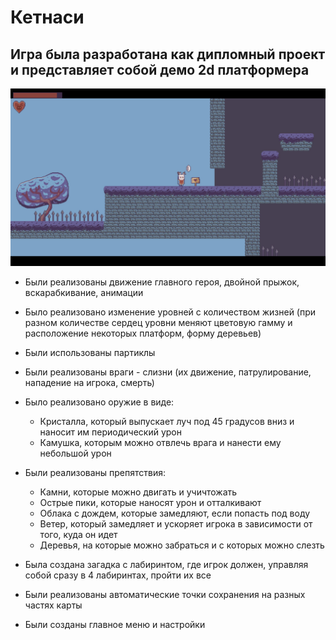 # Кетнаси
## Игра была разработана как дипломный проект и представляет собой демо 2d платформера

![Главное фото](Image/ketnasi.JPG)

- Были реализованы движение главного героя, двойной прыжок, вскарабкивание, анимации
- Было реализовано изменение уровней с количеством жизней (при разном количестве сердец уровни меняют
цветовую гамму и расположение некоторых платформ, форму деревьев)
- Были использованы партиклы
- Были реализованы враги - слизни (их движение, патрулирование, нападение на игрока, смерть)

- Было реализовано оружие в виде:
  - Кристалла, который выпускает луч под 45 градусов вниз и наносит им периодический урон
  - Камушка, которым можно отвлечь врага и нанести ему небольшой урон
  
- Были реализованы препятствия:
  - Камни, которые можно двигать и учичтожать
  - Острые пики, которые наносят урон и отталкивают
  - Облака с дождем, которые замедляют, если попасть под воду
  - Ветер, который замедляет и ускоряет игрока в зависимости от того, куда он идет
  - Деревья, на которые можно забраться и с которых можно слезть
  
- Была создана загадка с лабиринтом, где игрок должен, управляя собой сразу в 4 лабиринтах, пройти их все
- Были реализованы автоматические точки сохранения на разных частях карты
- Были созданы главное меню и настройки
